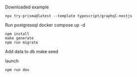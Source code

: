 Downloaded example

```
npx try-prisma@latest --template typescript/graphql-nestjs
```

Run postgressql
docker compose up -d

```
npm install
make generate
npm run migrate
```

Add data to db
make seed

launch

```
npm run dev
```
